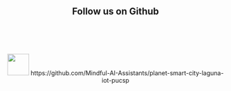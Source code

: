 <br>
<br>
<br>
<br>
<br>
<br>
<br>
<br>
<br>
<br>

## <p align="center"> Follow us on Github

<br>
<br>
<br>

<p align="center">
<img src="https://github.githubassets.com/images/icons/emoji/octocat.png" width="50" height="50"> https://github.com/Mindful-AI-Assistants/planet-smart-city-laguna-iot-pucsp



<br>
<br>
<br>
<br>
<br>
<br>
<br>
<br>
<br>
<br>
<br>
<br>
